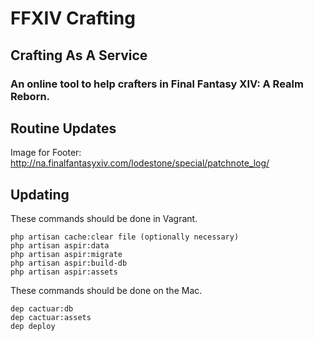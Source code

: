 # FFXIV Crafting
## Crafting As A Service
### An online tool to help crafters in Final Fantasy XIV: A Realm Reborn.

## Routine Updates

Image for Footer: http://na.finalfantasyxiv.com/lodestone/special/patchnote_log/

## Updating

These commands should be done in Vagrant.

```
php artisan cache:clear file (optionally necessary)
php artisan aspir:data
php artisan aspir:migrate
php artisan aspir:build-db
php artisan aspir:assets
```

These commands should be done on the Mac.

```
dep cactuar:db
dep cactuar:assets
dep deploy
```

